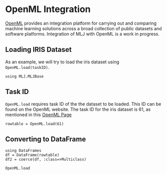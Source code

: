 # OpenML Integration

[OpenML](https://www.openml.org) provides an integration platform for
carrying out and comparing machine learning solutions across a broad
collection of public datasets and software platforms. Integration of
MLJ with OpenML is a work in progress.

## Loading IRIS Dataset

As an example, we will try to load the iris dataset using `OpenML.load(taskID)`.

```@setup OpenML
using MLJ.MLJBase
```

## Task ID

`OpenML.load` requires task ID of the the dataset to be loaded. This ID can 
be found on the OpenML website. 
The task ID for the iris dataset is 61, as mentioned in this [OpenML Page](https://www.openml.org/d/61)

```@repl OpenML
rowtable = OpenML.load(61)
```

## Converting to DataFrame

```@repl OpenML
using DataFrames
df = DataFrame(rowtable)
df2 = coerce(df, :class=>Multiclass)
```

```@docs
OpenML.load
```
